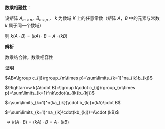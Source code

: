 **数乘相融性**：    
    
设矩阵 $A_{m\times n}，B_{n\times p}$ ， $k$ 为数域 $K$ 上的任意常数（矩阵 $A，B$ 中的元素与常数 $k$ 属于同一个数域）    
    
则 $k(A\cdot B)=(kA)\cdot B=A\cdot (kB)$     
    
**辨析**    
    
数乘结合律，数乘相容性    
    
**证明**    
    
 $AB=\lgroup c_{ij}\rgroup_{m\times p}=\sum\limits_{k=1}^na_{ik}b_{kj}$     
    
 $\Rightarrow k(A\cdot B)=\lgroup k\cdot c_{ij}\rgroup_{m\times p}=\sum\limits_{k=1}^nk\cdot(a_{ik}b_{kj})$     
    
 $=\sum\limits_{k=1}^n(ka_{ik})\cdot b_{kj}=(kA)\cdot B$     
    
 $=\sum\limits_{k=1}^na_{ik}\cdot(kb_{kj})=A\cdot (kB)$     
    
 $\Rightarrow k(A\cdot B)=(kA)\cdot B=A\cdot (kB)$     
    
